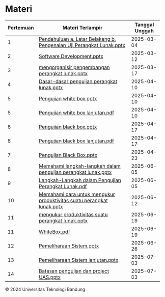 # Materi

| Pertemuan | Materi Terlampir                                                                                                                                    | Tanggal Unggah |
| --------- | --------------------------------------------------------------------------------------------------------------------------------------------------- | -------------- |
| 1         | [Pendahuluan a. Latar Belakang b. Pengenalan Uji Perangkat Lunak.pptx](blob:https://elearning-v2.utb-univ.ac.id/8458dc1f-7d44-4990-86fc-a712cf676263)  | 2025-03-04     |
| 2         | [Software Development.pptx](blob:https://elearning-v2.utb-univ.ac.id/03f61448-e1f0-48d8-b15b-2d10f49cd556)                                             | 2025-03-12     |
| 3         | [mengorganisir pengembangan perangkat lunak.pptx](blob:https://elearning-v2.utb-univ.ac.id/82f9cfd8-7fc3-4a69-91df-468cdeb3090b)                       | 2025-03-17     |
| 4         | [Dasar-dasar pengujian perangkat lunak.pptx](blob:https://elearning-v2.utb-univ.ac.id/3ce39ff0-f047-4e9d-bbd4-3545ed28c758)                            | 2025-04-10     |
| 5         | [Pengujian white box.pptx](blob:https://elearning-v2.utb-univ.ac.id/b86102a8-cc30-4d6c-8ce7-72d6db81c8b8)                                              | 2025-04-10     |
| 5         | [Pengujian white box lanjutan.pdf](blob:https://elearning-v2.utb-univ.ac.id/6904b646-7370-4002-9aa1-3b3fc8c0c3c6)                                      | 2025-04-10     |
| 6         | [Pengujian black box.pptx](blob:https://elearning-v2.utb-univ.ac.id/cda65d24-9fb2-4d20-aa2e-fda26b1654cd)                                              | 2025-04-17     |
| 6         | [Pengujian black box lanjutan.pdf](blob:https://elearning-v2.utb-univ.ac.id/6c7020a3-cb3b-49c2-9e93-cc99a7ed3faf)                                      | 2025-04-17     |
| 7         | [Pengujian Black Box.pptx](blob:https://elearning-v2.utb-univ.ac.id/e14416f1-b327-44c7-9382-ff2252637425)                                              | 2025-04-23     |
| 8         | [Memahami langkah-langkah dalam pengujian perangkat lunak.pptx](blob:https://elearning-v2.utb-univ.ac.id/a4f80a62-93b3-491e-b755-0a00e779b960)         | 2025-06-05     |
| 9         | [Langkah-Langkah dalam Pengujian Perangkat Lunak.pdf](blob:https://elearning-v2.utb-univ.ac.id/36c40d34-910e-4b70-b8ae-00eaf447c772)                   | 2025-06-05     |
| 10        | [Memahami cara untuk mengukur produktivitas suatu perangkat lunak.pptx](blob:https://elearning-v2.utb-univ.ac.id/017c2ffd-e2da-4560-b685-61ea317cea56) | 2025-06-12     |
| 11        | [mengukur produktivitas suatu perangkat lunak.pptx](blob:https://elearning-v2.utb-univ.ac.id/47ff2338-ede2-4128-a30b-248227f069d2)                     | 2025-06-19     |
| 11        | [WhiteBox.pdf](blob:https://elearning-v2.utb-univ.ac.id/cdb4f445-dd3f-4a11-b1e3-1ad492e1ad6a)                                                          | 2025-06-19     |
| 12        | [Pemeliharaan Sistem.pptx](blob:https://elearning-v2.utb-univ.ac.id/c1438cfc-3608-466f-9430-f93e5a3a424d)                                              | 2025-06-26     |
| 13        | [Pemeliharaan Sistem lanjutan.pptx](blob:https://elearning-v2.utb-univ.ac.id/a335a537-6786-4e89-b229-1ac9e26e06ec)                                     | 2025-07-03     |
| 14        | [Batasan pengujian dan project UAS.pptx](blob:https://elearning-v2.utb-univ.ac.id/26e98e1e-9fb2-4fc1-bb60-7647a3455c45)                                | 2025-07-03     |

© 2024 Universitas Teknologi Bandung
